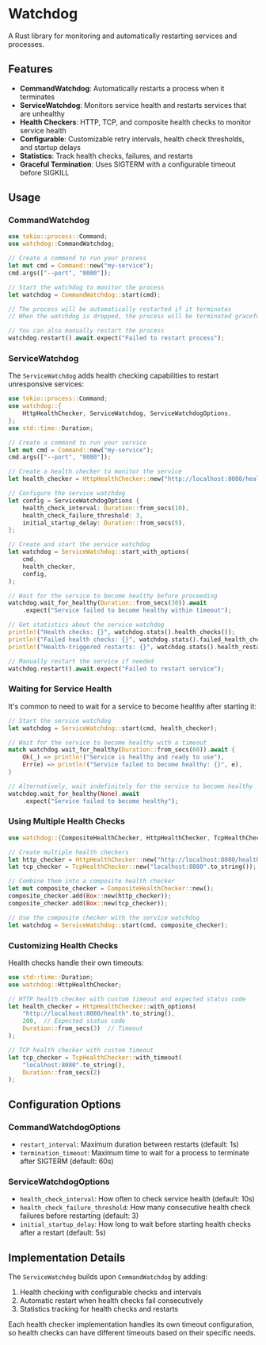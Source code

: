 # Watchdog

A Rust library for monitoring and automatically restarting services and processes.

## Features

- **CommandWatchdog**: Automatically restarts a process when it terminates
- **ServiceWatchdog**: Monitors service health and restarts services that are unhealthy
- **Health Checkers**: HTTP, TCP, and composite health checks to monitor service health
- **Configurable**: Customizable retry intervals, health check thresholds, and startup delays
- **Statistics**: Track health checks, failures, and restarts
- **Graceful Termination**: Uses SIGTERM with a configurable timeout before SIGKILL

## Usage

### CommandWatchdog

```rust
use tokio::process::Command;
use watchdog::CommandWatchdog;

// Create a command to run your process
let mut cmd = Command::new("my-service");
cmd.args(["--port", "8080"]);

// Start the watchdog to monitor the process
let watchdog = CommandWatchdog::start(cmd);

// The process will be automatically restarted if it terminates
// When the watchdog is dropped, the process will be terminated gracefully

// You can also manually restart the process
watchdog.restart().await.expect("Failed to restart process");
```

### ServiceWatchdog

The `ServiceWatchdog` adds health checking capabilities to restart unresponsive services:

```rust
use tokio::process::Command;
use watchdog::{
    HttpHealthChecker, ServiceWatchdog, ServiceWatchdogOptions,
};
use std::time::Duration;

// Create a command to run your service
let mut cmd = Command::new("my-service");
cmd.args(["--port", "8080"]);

// Create a health checker to monitor the service
let health_checker = HttpHealthChecker::new("http://localhost:8080/health".to_string());

// Configure the service watchdog
let config = ServiceWatchdogOptions {
    health_check_interval: Duration::from_secs(10),
    health_check_failure_threshold: 3,
    initial_startup_delay: Duration::from_secs(5),
};

// Create and start the service watchdog
let watchdog = ServiceWatchdog::start_with_options(
    cmd,
    health_checker,
    config,
);

// Wait for the service to become healthy before proceeding
watchdog.wait_for_healthy(Duration::from_secs(30)).await
    .expect("Service failed to become healthy within timeout");

// Get statistics about the service watchdog
println!("Health checks: {}", watchdog.stats().health_checks());
println!("Failed health checks: {}", watchdog.stats().failed_health_checks());
println!("Health-triggered restarts: {}", watchdog.stats().health_restart_count());

// Manually restart the service if needed
watchdog.restart().await.expect("Failed to restart service");
```

### Waiting for Service Health

It's common to need to wait for a service to become healthy after starting it:

```rust
// Start the service watchdog
let watchdog = ServiceWatchdog::start(cmd, health_checker);

// Wait for the service to become healthy with a timeout
match watchdog.wait_for_healthy(Duration::from_secs(60)).await {
    Ok(_) => println!("Service is healthy and ready to use"),
    Err(e) => println!("Service failed to become healthy: {}", e),
}

// Alternatively, wait indefinitely for the service to become healthy
watchdog.wait_for_healthy(None).await
    .expect("Service failed to become healthy");
```

### Using Multiple Health Checks

```rust
use watchdog::{CompositeHealthChecker, HttpHealthChecker, TcpHealthChecker};

// Create multiple health checkers
let http_checker = HttpHealthChecker::new("http://localhost:8080/health".to_string());
let tcp_checker = TcpHealthChecker::new("localhost:8080".to_string());

// Combine them into a composite health checker
let mut composite_checker = CompositeHealthChecker::new();
composite_checker.add(Box::new(http_checker));
composite_checker.add(Box::new(tcp_checker));

// Use the composite checker with the service watchdog
let watchdog = ServiceWatchdog::start(cmd, composite_checker);
```

### Customizing Health Checks

Health checks handle their own timeouts:

```rust
use std::time::Duration;
use watchdog::HttpHealthChecker;

// HTTP health checker with custom timeout and expected status code
let health_checker = HttpHealthChecker::with_options(
    "http://localhost:8080/health".to_string(),
    200,  // Expected status code
    Duration::from_secs(3)  // Timeout
);

// TCP health checker with custom timeout
let tcp_checker = TcpHealthChecker::with_timeout(
    "localhost:8080".to_string(),
    Duration::from_secs(2)
);
```

## Configuration Options

### CommandWatchdogOptions

- `restart_interval`: Maximum duration between restarts (default: 1s)
- `termination_timeout`: Maximum time to wait for a process to terminate after SIGTERM (default: 60s)

### ServiceWatchdogOptions

- `health_check_interval`: How often to check service health (default: 10s)
- `health_check_failure_threshold`: How many consecutive health check failures before restarting (default: 3)
- `initial_startup_delay`: How long to wait before starting health checks after a restart (default: 5s)

## Implementation Details

The `ServiceWatchdog` builds upon `CommandWatchdog` by adding:
1. Health checking with configurable checks and intervals
2. Automatic restart when health checks fail consecutively
3. Statistics tracking for health checks and restarts

Each health checker implementation handles its own timeout configuration, so health checks can have different timeouts based on their specific needs.
